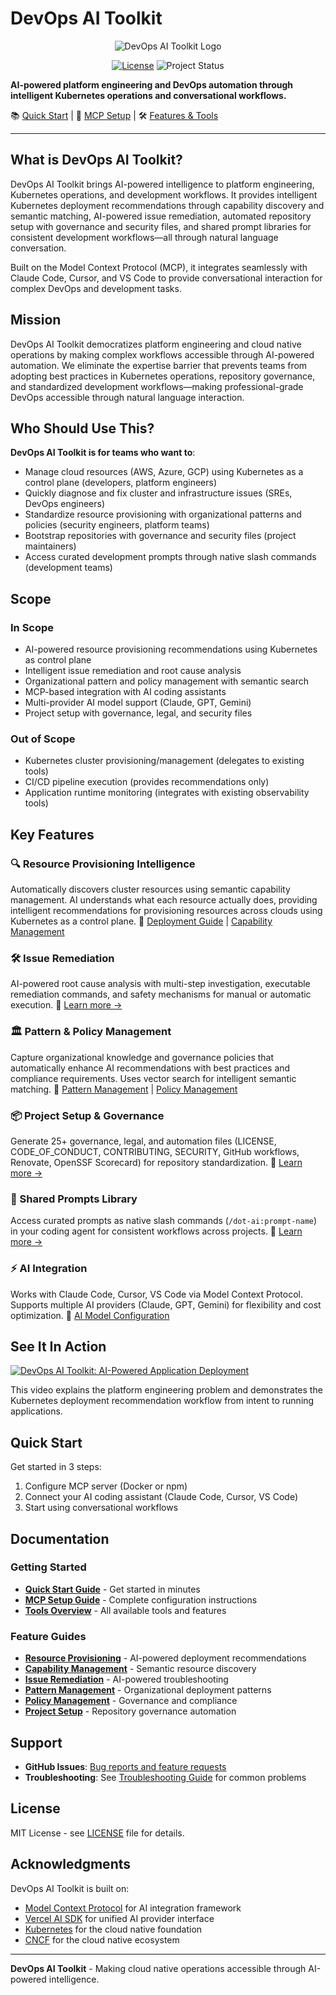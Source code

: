 # DevOps AI Toolkit

<div align="center">

![DevOps AI Toolkit Logo](assets/images/logo.png)

[![License](https://img.shields.io/badge/License-MIT-yellow.svg)](LICENSE)
![Project Status](https://img.shields.io/badge/status-beta-orange)

</div>

**AI-powered platform engineering and DevOps automation through intelligent Kubernetes operations and conversational workflows.**

📚 [Quick Start](./docs/quick-start.md) | 🔧 [MCP Setup](./docs/mcp-setup.md) | 🛠️ [Features & Tools](./docs/mcp-tools-overview.md)

---

## What is DevOps AI Toolkit?

DevOps AI Toolkit brings AI-powered intelligence to platform engineering, Kubernetes operations, and development workflows. It provides intelligent Kubernetes deployment recommendations through capability discovery and semantic matching, AI-powered issue remediation, automated repository setup with governance and security files, and shared prompt libraries for consistent development workflows—all through natural language conversation.

Built on the Model Context Protocol (MCP), it integrates seamlessly with Claude Code, Cursor, and VS Code to provide conversational interaction for complex DevOps and development tasks.

## Mission

DevOps AI Toolkit democratizes platform engineering and cloud native operations by making complex workflows accessible through AI-powered automation. We eliminate the expertise barrier that prevents teams from adopting best practices in Kubernetes operations, repository governance, and standardized development workflows—making professional-grade DevOps accessible through natural language interaction.

## Who Should Use This?

**DevOps AI Toolkit is for teams who want to**:
- Manage cloud resources (AWS, Azure, GCP) using Kubernetes as a control plane (developers, platform engineers)
- Quickly diagnose and fix cluster and infrastructure issues (SREs, DevOps engineers)
- Standardize resource provisioning with organizational patterns and policies (security engineers, platform teams)
- Bootstrap repositories with governance and security files (project maintainers)
- Access curated development prompts through native slash commands (development teams)

## Scope

### In Scope
- AI-powered resource provisioning recommendations using Kubernetes as control plane
- Intelligent issue remediation and root cause analysis
- Organizational pattern and policy management with semantic search
- MCP-based integration with AI coding assistants
- Multi-provider AI model support (Claude, GPT, Gemini)
- Project setup with governance, legal, and security files

### Out of Scope
- Kubernetes cluster provisioning/management (delegates to existing tools)
- CI/CD pipeline execution (provides recommendations only)
- Application runtime monitoring (integrates with existing observability tools)

## Key Features

### 🔍 Resource Provisioning Intelligence
Automatically discovers cluster resources using semantic capability management. AI understands what each resource actually does, providing intelligent recommendations for provisioning resources across clouds using Kubernetes as a control plane.
📖 [Deployment Guide](./docs/mcp-recommendation-guide.md) | [Capability Management](./docs/mcp-capability-management-guide.md)

### 🛠️ Issue Remediation
AI-powered root cause analysis with multi-step investigation, executable remediation commands, and safety mechanisms for manual or automatic execution.
📖 [Learn more →](./docs/mcp-remediate-guide.md)

### 🏛️ Pattern & Policy Management
Capture organizational knowledge and governance policies that automatically enhance AI recommendations with best practices and compliance requirements. Uses vector search for intelligent semantic matching.
📖 [Pattern Management](./docs/pattern-management-guide.md) | [Policy Management](./docs/policy-management-guide.md)

### 📦 Project Setup & Governance
Generate 25+ governance, legal, and automation files (LICENSE, CODE_OF_CONDUCT, CONTRIBUTING, SECURITY, GitHub workflows, Renovate, OpenSSF Scorecard) for repository standardization.
📖 [Learn more →](./docs/mcp-project-setup-guide.md)

### 💬 Shared Prompts Library
Access curated prompts as native slash commands (`/dot-ai:prompt-name`) in your coding agent for consistent workflows across projects.
📖 [Learn more →](./docs/mcp-prompts-guide.md)

### ⚡ AI Integration
Works with Claude Code, Cursor, VS Code via Model Context Protocol. Supports multiple AI providers (Claude, GPT, Gemini) for flexibility and cost optimization.
📖 [AI Model Configuration](./docs/mcp-setup.md#ai-model-configuration)

## See It In Action

[![DevOps AI Toolkit: AI-Powered Application Deployment](https://img.youtube.com/vi/8Yzn-9qQpQI/maxresdefault.jpg)](https://youtu.be/8Yzn-9qQpQI)

This video explains the platform engineering problem and demonstrates the Kubernetes deployment recommendation workflow from intent to running applications.

## Quick Start

Get started in 3 steps:
1. Configure MCP server (Docker or npm)
2. Connect your AI coding assistant (Claude Code, Cursor, VS Code)
3. Start using conversational workflows

## Documentation

### Getting Started
- **[Quick Start Guide](docs/quick-start.md)** - Get started in minutes
- **[MCP Setup Guide](docs/mcp-setup.md)** - Complete configuration instructions
- **[Tools Overview](docs/mcp-tools-overview.md)** - All available tools and features

### Feature Guides
- **[Resource Provisioning](docs/mcp-recommendation-guide.md)** - AI-powered deployment recommendations
- **[Capability Management](docs/mcp-capability-management-guide.md)** - Semantic resource discovery
- **[Issue Remediation](docs/mcp-remediate-guide.md)** - AI-powered troubleshooting
- **[Pattern Management](docs/pattern-management-guide.md)** - Organizational deployment patterns
- **[Policy Management](docs/policy-management-guide.md)** - Governance and compliance
- **[Project Setup](docs/mcp-project-setup-guide.md)** - Repository governance automation

## Support

- **GitHub Issues**: [Bug reports and feature requests](https://github.com/vfarcic/dot-ai/issues)
- **Troubleshooting**: See [Troubleshooting Guide](./docs/mcp-setup.md#troubleshooting) for common problems

## License

MIT License - see [LICENSE](LICENSE) file for details.

## Acknowledgments

DevOps AI Toolkit is built on:
- [Model Context Protocol](https://modelcontextprotocol.io/) for AI integration framework
- [Vercel AI SDK](https://sdk.vercel.ai/) for unified AI provider interface
- [Kubernetes](https://kubernetes.io/) for the cloud native foundation
- [CNCF](https://www.cncf.io/) for the cloud native ecosystem

---

**DevOps AI Toolkit** - Making cloud native operations accessible through AI-powered intelligence.
